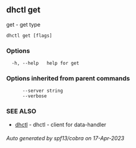 ## dhctl get

get - get type

```
dhctl get [flags]
```

### Options

```
  -h, --help   help for get
```

### Options inherited from parent commands

```
      --server string   
      --verbose         
```

### SEE ALSO

* [dhctl](dhctl.md)	 - dhctl - client for data-handler

###### Auto generated by spf13/cobra on 17-Apr-2023
